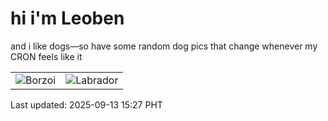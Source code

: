 # hi i'm Leoben

and i like dogs—so have some random dog pics that change whenever my CRON feels like it

|  |  |
|--------|----------|
| ![Borzoi](https://random-dog-vercel.vercel.app/api/random-borzoi?v=1757748423) | ![Labrador](https://random-dog-vercel.vercel.app/api/random-labrador?v=1757748423) |

Last updated: 2025-09-13 15:27 PHT
